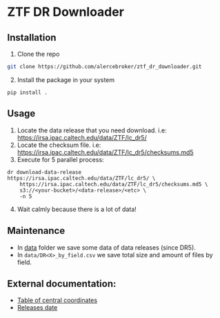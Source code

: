 # ZTF DR Downloader

## Installation

1. Clone the repo

```bash
git clone https://github.com/alercebroker/ztf_dr_downloader.git
```

2. Install the package in your system
```
pip install .   
```

## Usage

1. Locate the data release that you need download. i.e: https://irsa.ipac.caltech.edu/data/ZTF/lc_dr5/
2. Locate the checksum file. i.e: https://irsa.ipac.caltech.edu/data/ZTF/lc_dr5/checksums.md5
3. Execute for 5 parallel process:

```
dr download-data-release https://irsa.ipac.caltech.edu/data/ZTF/lc_dr5/ \
    https://irsa.ipac.caltech.edu/data/ZTF/lc_dr5/checksums.md5 \
    s3://<your-bucket>/<data-release>/<etc> \
    -n 5
```
4. Wait calmly because there is a lot of data!

## Maintenance

- In [data](https://github.com/alercebroker/ztf_dr_downloader/tree/master/data) folder we save some data of data releases (since DR5).
- In `data/DR<X>_by_field.csv` we save total size and amount of files by field.

## External documentation:

- [Table of central coordinates](https://www.oir.caltech.edu/twiki_ptf/pub/ZTF/ZTFFieldGrid/ZTF_Fields.txt)
- [Releases date](http://sites.astro.caltech.edu/ztf/csac/Presentations/masci_Pasadena_10.23.20.pdf)